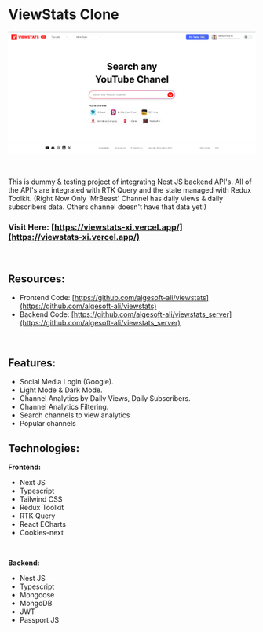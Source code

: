 # ViewStats Clone

![preview](./viewstats_preview.png)

<br>

This is dummy & testing project of integrating Nest JS backend API's. All of the API's are integrated with RTK Query and the state managed with Redux Toolkit. (Right Now Only 'MrBeast' Channel has daily views & daily subscribers data. Others channel doesn't have that data yet!)

### Visit Here: [https://viewstats-xi.vercel.app/](https://viewstats-xi.vercel.app/)

<br>

## Resources:

- Frontend Code: [https://github.com/algesoft-ali/viewstats](https://github.com/algesoft-ali/viewstats)
- Backend Code: [https://github.com/algesoft-ali/viewstats_server](https://github.com/algesoft-ali/viewstats_server)

<br>

## Features:

- Social Media Login (Google).
- Light Mode & Dark Mode.
- Channel Analytics by Daily Views, Daily Subscribers.
- Channel Analytics Filtering.
- Search channels to view analytics
- Popular channels

## Technologies:

**Frontend:**

- Next JS
- Typescript
- Tailwind CSS
- Redux Toolkit
- RTK Query
- React ECharts
- Cookies-next

<br>

**Backend:**

- Nest JS
- Typescript
- Mongoose
- MongoDB
- JWT
- Passport JS
